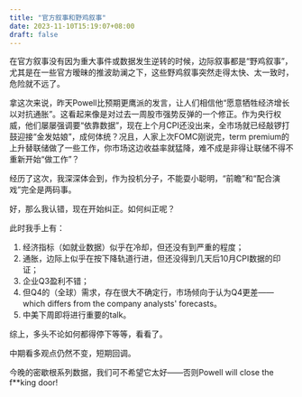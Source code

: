 ```yaml
---
title: "官方叙事和野鸡叙事"
date: 2023-11-10T15:19:07+08:00
draft: false 
---
```


在官方叙事没有因为重大事件或数据发生逆转的时候，边际叙事都是“野鸡叙事”，尤其是在一些官方暧昧的推波助澜之下，这些野鸡叙事突然走得太快、太一致时，危险就不远了。

拿这次来说，昨天Powell比预期更鹰派的发言，让人们相信他“愿意牺牲经济增长以对抗通胀”。这看起来像是对过去一周股市强势反弹的一个修正。作为央行权威，他们屡屡强调要“依靠数据”，现在上个月CPI还没出来，全市场就已经敲锣打鼓迎接“金发姑娘”，成何体统？况且，人家上次FOMC刚说完，term premium的上升替联储做了一些工作，你市场这边收益率就猛降，难不成是非得让联储不得不重新开始“做工作”？

经历了这次，我深深体会到，作为投机分子，不能耍小聪明，“前瞻”和“配合演戏”完全是两码事。

好，那么我认错，现在开始纠正。如何纠正呢？

此时我手上有：

1. 经济指标（如就业数据）似乎在冷却，但还没有到严重的程度；
2. 通胀，边际上似乎在按下降轨道行进，但还没得到几天后10月CPI数据的印证；
3. 企业Q3盈利不错；
4. 但Q4的（全球）需求，存在很大不确定行，市场倾向于认为Q4更差——which differs from the company analysts' forecasts。
5. 中美下周即将进行重要的talk。

综上，多头不论如何都得停下等等，看看了。

中期看多观点仍然不变，短期回调。

今晚的密歇根系列数据，我们可不希望它太好——否则Powell will close the f**king door! 
